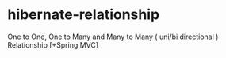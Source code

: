 # hibernate-relationship
One to One, One to Many and Many to Many ( uni/bi directional ) Relationship [+Spring MVC]
